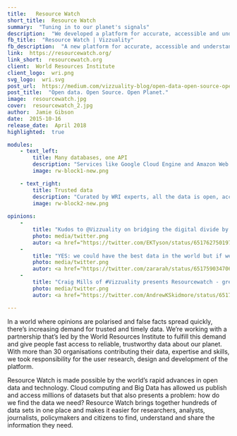 ```yaml
---
title:   Resource Watch
short_title:  Resource Watch
summary:  "Tuning in to our planet's signals"
description:  "We developed a platform for accurate, accessible and understandable insights about our world, working with WRI and many other partners"
fb_title:  "Resource Watch | Vizzuality"
fb_description:  "A new platform for accurate, accessible and understandable insights about our world" 
link:  https://resourcewatch.org/
link_short:  resourcewatch.org
client:  World Resources Institute
client_logo:  wri.png
svg_logo:  wri.svg
post_url:  https://medium.com/vizzuality-blog/open-data-open-source-open-planet-c5d689a47cc4
post_title:  "Open data. Open Source. Open Planet."
image:  resourcewatch.jpg
cover:  resourcewatch_2.jpg
author:  Jamie Gibson
date:  2015-10-16
release_date:  April 2018
highlighted:  true

modules:
    - text_left:
        title: Many databases, one API
        description: "Services like Google Cloud Engine and Amazon Web Services allow us to remotely access data sets from many different sources and tap into them when we need them. To access them all in a standard way you need an Application Programming Interface (API). We built the API that connects Resource Watch to all of the data sets you can find there, and we did it with open source technology so anyone can create new functionalities, add to it, and reuse it in other places. Right now, the API is being used to share data with Global Forest Watch and PREP, as well as Resource Watch."
        image: rw-block1-new.png

    - text_right:
        title: Trusted data
        description: "Curated by WRI experts, all the data is open, accessible and free so anyone can use it to understand the challenges that affect our society and planet. In our interconnected world, the problems we experience are often linked to one another and Resource Watch helps us explore how they are connected by overlaying data sets. We used Vega to support the creation of custom visualisations. Vega is deployed in the front end application, giving users the option to seamlessly build graphics that meet their specific requirements and share them exactly as they see them with the world. For an application that’s all about generating and sharing, it was perfect for our needs."
        image: rw-block2-new.png
                    
opinions:
    - 
        title: "Kudos to @Vizzuality on bridging the digital divide by prototyping SMS and audio data hotline! #EOESUMMIT15"
        photo: media/twitter.png
        autor: <a href="https://twitter.com/EKTyson/status/651762750197231616">Elizabeth Tyson</a>
    -   
        title: "YES: we could have the best data in the world but if we don't tell compelling stories with it, nothing will change-@Vizzuality #EOESUMMIT15"
        photo: media/twitter.png
        autor: <a href="https://twitter.com/zararah/status/651759034706427908">Zara Rahman</a>
    -  
        title: "Craig Mills of #Vizzuality presents Resourcewatch - great design for visualizing #WRI #GIS #remotesensing data and information"
        photo: media/twitter.png
        autor: <a href="https://twitter.com/AndrewKSkidmore/status/651762955806240769">Andrew Skidmore</a>

---
```

In a world where opinions are polarised and false facts spread quickly, there’s increasing demand for trusted and timely data. We’re working with a partnership that’s led by the World Resources Institute to fulfill this demand and give people fast access to reliable, trustworthy data about our planet. With more than 30 organisations contributing their data, expertise and skills, we took responsibility for the user research, design and development of the platform.

Resource Watch is made possible by the world’s rapid advances in open data and technology. Cloud computing and Big Data has allowed us publish and access millions of datasets but that also presents a problem: how do we find the data we need? Resource Watch brings together hundreds of data sets in one place and makes it easier for researchers, analysts, journalists, policymakers and citizens to find, understand and share the information they need. 
